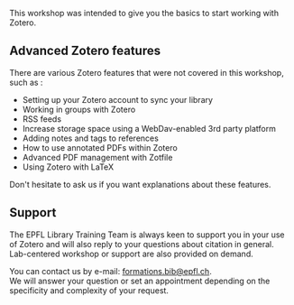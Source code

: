 This workshop was intended to give you the basics to start working with Zotero.

## Advanced Zotero features

There are various Zotero features that were not covered in this workshop, such as : 

- Setting up your Zotero account to sync your library 
- Working in groups with Zotero
- RSS feeds 
- Increase storage space using a WebDav-enabled 3rd party platform
- Adding notes and tags to references
- How to use annotated PDFs within Zotero
- Advanced PDF management with Zotfile
- Using Zotero with LaTeX

Don't hesitate to ask us if you want explanations about these features.

## Support

The EPFL Library Training Team is always keen to support you in your use of Zotero and will also reply to your questions about citation in general.   
Lab-centered workshop or support are also provided on demand.   

You can contact us by e-mail: [formations.bib@epfl.ch](mailto:formations.bib@epfl.ch).   
We will answer your question or set an appointment depending on the specificity and complexity of your request.

